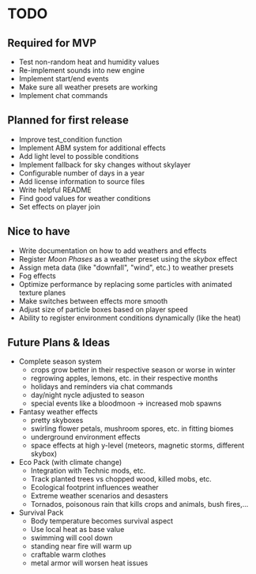 # TODO

## Required for MVP
- Test non-random heat and humidity values
- Re-implement sounds into new engine
- Implement start/end events
- Make sure all weather presets are working
- Implement chat commands

## Planned for first release
- Improve test_condition function
- Implement ABM system for additional effects
- Add light level to possible conditions
- Implement fallback for sky changes without skylayer
- Configurable number of days in a year
- Add license information to source files
- Write helpful README
- Find good values for weather conditions
- Set effects on player join

## Nice to have
- Write documentation on how to add weathers and effects
- Register *Moon Phases* as a weather preset using the *skybox* effect
- Assign meta data (like "downfall", "wind", etc.) to weather presets
- Fog effects
- Optimize performance by replacing some particles with animated texture planes
- Make switches between effects more smooth
- Adjust size of particle boxes based on player speed
- Ability to register environment conditions dynamically (like the heat)

## Future Plans & Ideas
- Complete season system
	- crops grow better in their respective season or worse in winter
	- regrowing apples, lemons, etc. in their respective months
	- holidays and reminders via chat commands
	- day/night nycle adjusted to season
	- special events like a bloodmoon -> increased mob spawns
- Fantasy weather effects
	- pretty skyboxes
	- swirling flower petals, mushroom spores, etc. in fitting biomes
	- underground environment effects
	- space effects at high y-level (meteors, magnetic storms, different skybox)
- Eco Pack (with climate change)
	- Integration with Technic mods, etc.
	- Track planted trees vs chopped wood, killed mobs, etc.
	- Ecological footprint influences weather
	- Extreme weather scenarios and desasters
	- Tornados, poisonous rain that kills crops and animals, bush fires,...
- Survival Pack
	- Body temperature becomes survival aspect
	- Use local heat as base value
	- swimming will cool down
	- standing near fire will warm up
	- craftable warm clothes
	- metal armor will worsen heat issues